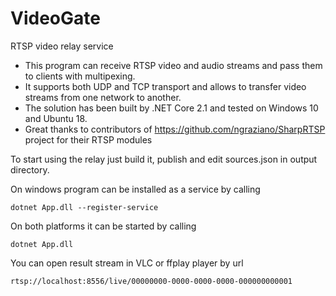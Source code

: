 # VideoGate
RTSP video relay service

* This program can receive RTSP video and audio streams and pass them to clients with multipexing.
* It supports both UDP and TCP transport and allows to transfer video streams from one network to another.
* The solution has been built by .NET Core 2.1 and tested on Windows 10 and Ubuntu 18.
* Great thanks to contributors of https://github.com/ngraziano/SharpRTSP project for their RTSP modules

To start using the relay just build it, publish and edit sources.json in output directory. 

On windows program can be installed as a service by calling 
 ```
dotnet App.dll --register-service 
 ```

On both platforms it can be started by calling 
 ```
dotnet App.dll
 ```
 
 You can open result stream in VLC or ffplay player by url
  ```
  rtsp://localhost:8556/live/00000000-0000-0000-0000-000000000001
 ```
 
